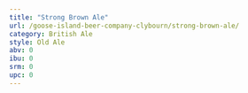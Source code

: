 ```yaml
---
title: "Strong Brown Ale"
url: /goose-island-beer-company-clybourn/strong-brown-ale/
category: British Ale
style: Old Ale
abv: 0
ibu: 0
srm: 0
upc: 0
---
```


